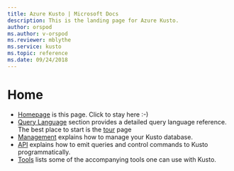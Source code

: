 ```yaml
---
title: Azure Kusto | Microsoft Docs
description: This is the landing page for Azure Kusto.
author: orspod
ms.author: v-orspod
ms.reviewer: mblythe
ms.service: kusto
ms.topic: reference
ms.date: 09/24/2018
---
```

# Home
* [Homepage](./index.md) is this page. Click to stay here :-)
* [Query Language](./query/essentials/overview.md) section provides a detailed query language reference. The best place to start is the [tour](./query/tutorial.md) page
* [Management](./management/overview.md) explains how to manage your Kusto database.
* [API](./api/overview.md) explains how to emit queries and control commands to Kusto programmatically.
* [Tools](./tools/tools.md) lists some of the accompanying tools one can use with Kusto.
